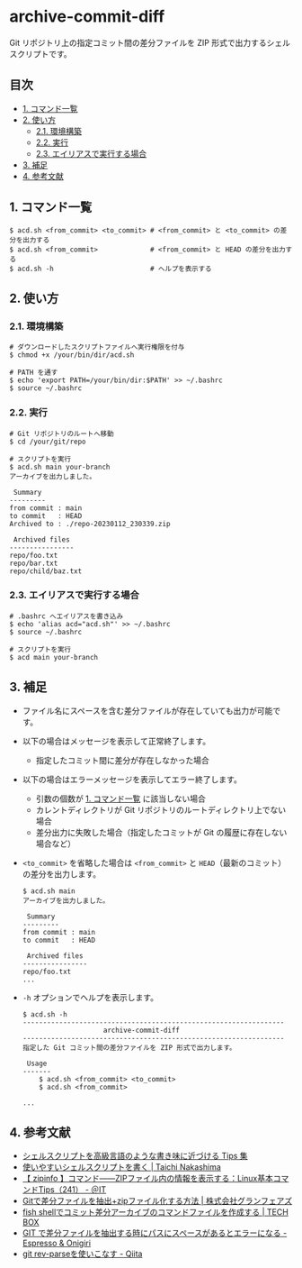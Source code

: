 <!-- omit in toc -->
# archive-commit-diff

Git リポジトリ上の指定コミット間の差分ファイルを ZIP 形式で出力するシェルスクリプトです。

<!-- omit in toc -->
## 目次

- [1. コマンド一覧](#1-コマンド一覧)
- [2. 使い方](#2-使い方)
    - [2.1. 環境構築](#21-環境構築)
    - [2.2. 実行](#22-実行)
    - [2.3. エイリアスで実行する場合](#23-エイリアスで実行する場合)
- [3. 補足](#3-補足)
- [4. 参考文献](#4-参考文献)

## 1. コマンド一覧

```shell
$ acd.sh <from_commit> <to_commit> # <from_commit> と <to_commit> の差分を出力する
$ acd.sh <from_commit>             # <from_commit> と HEAD の差分を出力する
$ acd.sh -h                        # ヘルプを表示する
```

## 2. 使い方

### 2.1. 環境構築

```shell
# ダウンロードしたスクリプトファイルへ実行権限を付与
$ chmod +x /your/bin/dir/acd.sh

# PATH を通す
$ echo 'export PATH=/your/bin/dir:$PATH' >> ~/.bashrc
$ source ~/.bashrc
```

### 2.2. 実行

```shell
# Git リポジトリのルートへ移動
$ cd /your/git/repo

# スクリプトを実行
$ acd.sh main your-branch
アーカイブを出力しました。

 Summary
---------
from commit : main
to commit   : HEAD
Archived to : ./repo-20230112_230339.zip

 Archived files
----------------
repo/foo.txt
repo/bar.txt
repo/child/baz.txt
```

### 2.3. エイリアスで実行する場合

```shell
# .bashrc へエイリアスを書き込み
$ echo 'alias acd="acd.sh"' >> ~/.bashrc
$ source ~/.bashrc

# スクリプトを実行
$ acd main your-branch
```

## 3. 補足

- ファイル名にスペースを含む差分ファイルが存在していても出力が可能です。
- 以下の場合はメッセージを表示して正常終了します。
    - 指定したコミット間に差分が存在しなかった場合
- 以下の場合はエラーメッセージを表示してエラー終了します。
    - 引数の個数が [1. コマンド一覧](#1-コマンド一覧) に該当しない場合
    - カレントディレクトリが Git リポジトリのルートディレクトリ上でない場合
    - 差分出力に失敗した場合（指定したコミットが Git の履歴に存在しない場合など）
- `<to_commit>` を省略した場合は `<from_commit>` と `HEAD`（最新のコミット）の差分を出力します。

    ```shell
    $ acd.sh main
    アーカイブを出力しました。

     Summary
    ---------
    from commit : main
    to commit   : HEAD

     Archived files
    ----------------
    repo/foo.txt
    ...
    ```

- `-h` オプションでヘルプを表示します。

    ```shell
    $ acd.sh -h
    -----------------------------------------------------------------
                        archive-commit-diff
    -----------------------------------------------------------------
    指定した Git コミット間の差分ファイルを ZIP 形式で出力します。

     Usage
    -------
        $ acd.sh <from_commit> <to_commit>
        $ acd.sh <from_commit>
    
    ...
    ```

## 4. 参考文献

- [シェルスクリプトを高級言語のような書き味に近づける Tips 集](https://sousaku-memo.net/php-system/1817)
- [使いやすいシェルスクリプトを書く | Taichi Nakashima](https://deeeet.com/writing/2014/05/18/shell-template/)
- [【 zipinfo 】コマンド――ZIPファイル内の情報を表示する：Linux基本コマンドTips（241） - ＠IT](https://atmarkit.itmedia.co.jp/ait/articles/1809/14/news041.html)
- [Gitで差分ファイルを抽出+zipファイル化する方法 | 株式会社グランフェアズ](https://www.granfairs.com/blog/staff/git-archivediff)
- [fish shellでコミット差分アーカイブのコマンドファイルを作成する | TECH BOX](https://tech.arc-one.jp/git-archive-on-fish)
- [GIT で差分ファイルを抽出する時にパスにスペースがあるとエラーになる - Espresso & Onigiri](https://va2577.github.io/post/61/)
- [git rev-parseを使いこなす - Qiita](https://qiita.com/karupanerura/items/721962bb7da3e34187e1)
